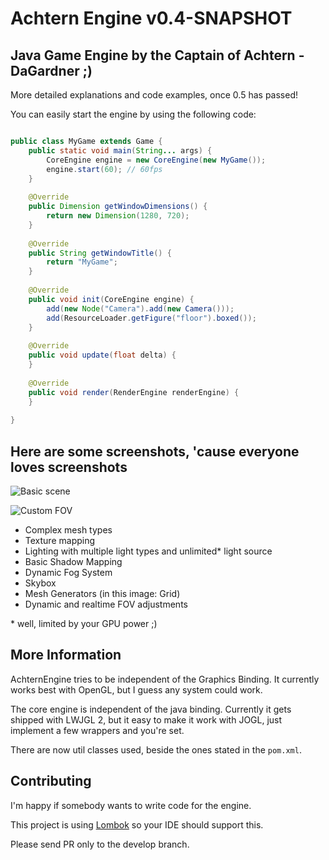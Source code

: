 # Achtern Engine v0.4-SNAPSHOT

## Java Game Engine by the Captain of Achtern - DaGardner ;)

More detailed explanations and code examples, once 0.5 has passed!

You can easily start the engine by using the following code:

```java

public class MyGame extends Game {
    public static void main(String... args) {
        CoreEngine engine = new CoreEngine(new MyGame());
        engine.start(60); // 60fps
    }
    
    @Override
    public Dimension getWindowDimensions() {
        return new Dimension(1280, 720);
    }
    
    @Override
    public String getWindowTitle() {
        return "MyGame";
    }
    
    @Override
    public void init(CoreEngine engine) {
        add(new Node("Camera").add(new Camera()));
        add(ResourceLoader.getFigure("floor").boxed());
    }
    
    @Override
    public void update(float delta) {
    }
    
    @Override
    public void render(RenderEngine renderEngine) {
    }
    
}

```

## Here are some screenshots, 'cause everyone loves screenshots

![Basic scene](https://i.imgur.com/YObt8xi.jpg)

![Custom FOV](https://i.imgur.com/T362bJY.jpg)

* Complex mesh types
* Texture mapping
* Lighting with multiple light types and unlimited* light source
* Basic Shadow Mapping
* Dynamic Fog System
* Skybox
* Mesh Generators (in this image: Grid)
* Dynamic and realtime FOV adjustments

\* well, limited by your GPU power ;)


## More Information

AchternEngine tries to be independent of the Graphics Binding.
It currently works best with OpenGL, but I guess any system could work.

The core engine is independent of the java binding. Currently it gets shipped
with LWJGL 2, but it easy to make it work with JOGL, just implement a few wrappers and you're set.

There are now util classes used, beside the ones stated in the `pom.xml`.

## Contributing

I'm happy if somebody wants to write code for the engine.

This project is using [Lombok](http://projectlombok.org/) so your IDE should support this.

Please send PR only to the develop branch.

